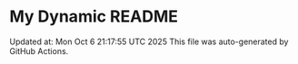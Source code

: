 # My Dynamic README
Updated at: Mon Oct  6 21:17:55 UTC 2025
This file was auto-generated by GitHub Actions.
